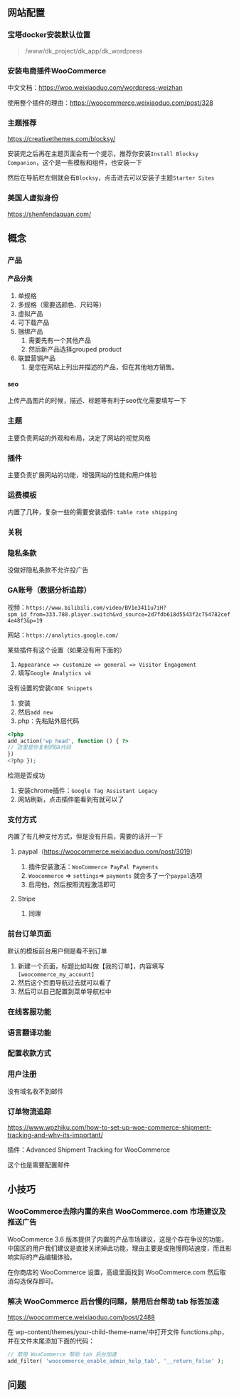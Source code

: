 ## 网站配置

### 宝塔docker安装默认位置

> /www/dk_project/dk_app/dk_wordpress

### 安装电商插件WooCommerce

中文文档：<https://woo.weixiaoduo.com/wordpress-weizhan>

使用整个插件的理由：<https://woocommerce.weixiaoduo.com/post/328>

### 主题推荐

<https://creativethemes.com/blocksy/>

安装完之后再在主题页面会有一个提示，推荐你安装`Install Blocksy Companion`，这个是一些模板和组件，也安装一下

然后在导航栏左侧就会有`Blocksy`，点击进去可以安装子主题`Starter Sites`

### 美国人虚拟身份

<https://shenfendaquan.com/>

## 概念

### 产品

#### 产品分类

1. 单规格
2. 多规格（需要选颜色、尺码等）
3. 虚拟产品
4. 可下载产品
5. 捆绑产品
   1. 需要先有一个其他产品
   2. 然后新产品选择grouped product
6. 联盟营销产品
   1. 是您在网站上列出并描述的产品，但在其他地方销售。

#### seo

上传产品图片的时候，描述、标题等有利于seo优化需要填写一下

### 主题

主要负责网站的外观和布局，决定了网站的视觉风格

### 插件

主要负责扩展网站的功能，增强网站的性能和用户体验

### 运费模板

内置了几种，复杂一些的需要安装插件: `table rate shipping`

### 关税

### 隐私条款

没做好隐私条款不允许投广告

### GA账号（数据分析追踪）

视频：`https://www.bilibili.com/video/BV1e3411u7iH?spm_id_from=333.788.player.switch&vd_source=2d7fdb618d5543f2c754782cef4e48f3&p=19`

网站：`https://analytics.google.com/`

某些插件有这个设置（如果没有用下面的）

1. `Appearance => customize => general => Visitor Engagement`
2. 填写`Google Analytics v4`

没有设置的安装`CODE Snippets`

1. 安装
2. 然后`add new`
3. php：先粘贴外层代码

```php
<?php
add_action('wp_head', function () { ?>
// 这里是你复制的GA代码
})
<?php });
```

检测是否成功

1. 安装chrome插件：`Google Tag Assistant Legacy`
2. 网站刷新，点击插件能看到有就可以了

### 支付方式

内置了有几种支付方式，但是没有开启，需要的话开一下

1. paypal（<https://woocommerce.weixiaoduo.com/post/3019>）

   1. 插件安装激活：`WooCommerce PayPal Payments`
   2. `Woocommerce` => `settings`=> `payments` 就会多了一个`paypal`选项
   3. 启用他，然后按照流程激活即可

2. Stripe

   1. 同理

### 前台订单页面

默认的模板前台用户侧是看不到订单

1. 新建一个页面，标题比如叫做【我的订单】，内容填写`[woocommerce_my_account]`
2. 然后这个页面导航过去就可以看了
3. 然后可以自己配置到菜单导航栏中

### 在线客服功能

### 语言翻译功能

### 配置收款方式

### 用户注册

没有域名收不到邮件

### 订单物流追踪

<https://www.wpzhiku.com/how-to-set-up-woe-commerce-shipment-tracking-and-why-its-important/>

插件：Advanced Shipment Tracking for WooCommerce

这个也是需要配置邮件

## 小技巧

### WooCommerce去除内置的来自 WooCommerce.com 市场建议及推送广告

WooCommerce 3.6 版本提供了内置的产品市场建议，这是个存在争议的功能，中国区的用户我们建议是直接关闭掉此功能，理由主要是或拖慢网站速度，而且影响实际的产品编辑体验。

在你商店的 WooCommerce 设置，高级里面找到 WooCommerce.com 然后取消勾选保存即可。

### 解决 WooCommerce 后台慢的问题，禁用后台帮助 tab 标签加速

<https://woocommerce.weixiaoduo.com/post/2488>

在 wp-content/themes/your-child-theme-name/中打开文件 functions.php，并在文件末尾添加下面的代码：

```php
// 禁用 WooCommerce 帮助 tab 后台加速
add_filter( 'woocommerce_enable_admin_help_tab', '__return_false' );
```

## 问题